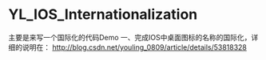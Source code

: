 # YL_IOS_Internationalization
主要是来写一个国际化的代码Demo
一、完成IOS中桌面图标的名称的国际化，详细的说明在：
http://blog.csdn.net/youling_0809/article/details/53818328
